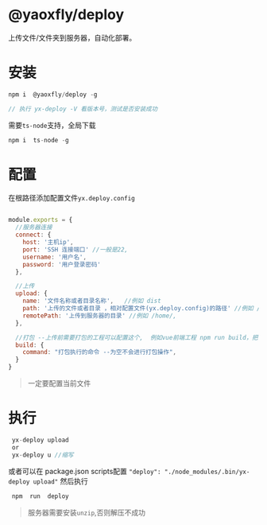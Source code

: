 # @yaoxfly/deploy
上传文件/文件夹到服务器，自动化部署。  


# 安装

```js
npm i  @yaoxfly/deploy -g

// 执行 yx-deploy -V 看版本号，测试是否安装成功

```

需要`ts-node`支持，全局下载 

```js
npm i  ts-node -g
```

# 配置 
在根路径添加配置文件`yx.deploy.config`

```js

module.exports = {
  //服务器连接 
  connect: {
    host: '主机ip',
    port: 'SSH 连接端口' //一般是22,  
    username: '用户名', 
    password: '用户登录密码'
  },

  //上传
  upload: {
    name: '文件名称或者目录名称',   //例如 dist
    path: '上传的文件或者目录 ，相对配置文件(yx.deploy.config)的路径' //例如 /dist , 
    remotePath: '上传到服务器的目录' //例如 /home/,
  },

  //打包 --上传前需要打包的工程可以配置这个,  例如vue前端工程 npm run build，把当前配置都去掉，上传功能也可执行。
  build: {
    command: "打包执行的命令 --为空不会进行打包操作", 
  }
}
```

> 一定要配置当前文件

# 执行 

```js
 yx-deploy upload 
 or
 yx-deploy u //缩写
```

或者可以在 package.json scripts配置 `"deploy": "./node_modules/.bin/yx-deploy upload"` 然后执行

```js
 npm  run  deploy
```

>  服务器需要安装`unzip`,否则解压不成功

